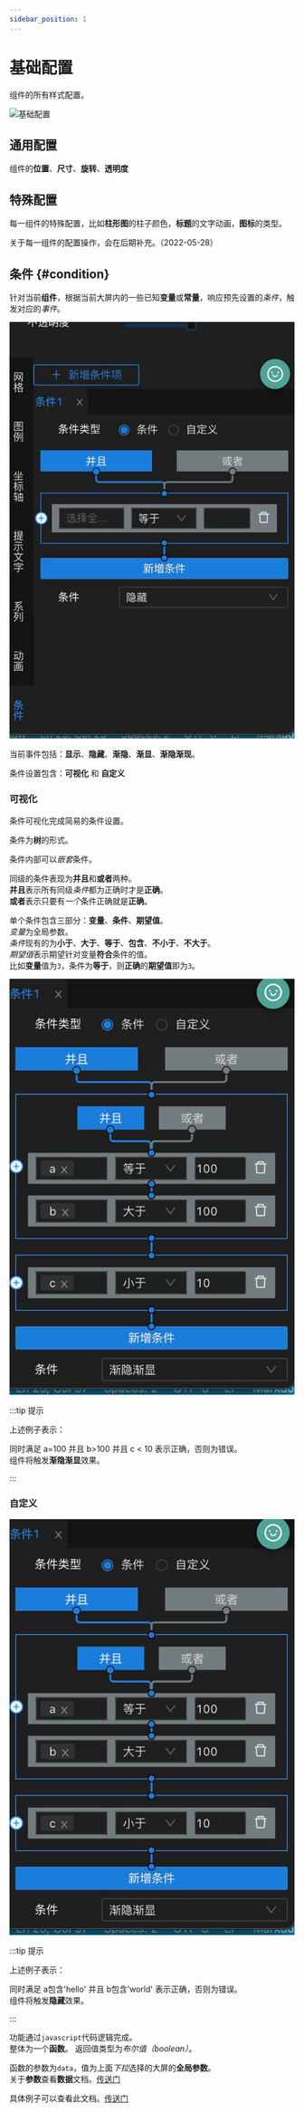```yaml
---
sidebar_position: 1
---
```


# 基础配置  

  组件的所有样式配置。  

![基础配置](/img/docs/设计器/画布/配置/组件配置/基础/base-config-intro.png)   

## 通用配置  

  组件的**位置**、**尺寸**、**旋转**、**透明度**  

## 特殊配置  

  每一组件的特殊配置，比如**柱形图**的柱子颜色，**标题**的文字动画，**图标**的类型。  

  关于每一组件的配置操作，会在后期补充。（2022-05-28）  

## 条件 {#condition}   

  针对当前**组件**，根据当前大屏内的一些已知**变量**或**常量**，响应预先设置的*条件*，触发对应的*事件*。  

  ![条件](/img/docs/设计器/画布/配置/组件配置/基础/condition-intro.png)   

  当前事件包括：**显示**、**隐藏**、**渐隐**、**渐显**、**渐隐渐现**。  

  条件设置包含：**可视化** 和 **自定义**  

### 可视化   

  条件可视化完成简易的条件设置。  

  条件为**树**的形式。  

  条件内部可以*嵌套*条件。  

  同级的条件表现为**并且**和**或者**两种。   
  **并且**表示所有同级*条件*都为正确时才是**正确**。  
  **或者**表示只要有*一个*条件正确就是**正确**。    

  单个条件包含三部分：**变量**、**条件**、**期望值**。  
  *变量*为全局参数。  
  *条件*现有的为**小于**、**大于**、**等于**、**包含**、**不小于**、**不大于**。  
  *期望值*表示期望针对变量**符合**条件的值。  
  比如**变量**值为`3`，条件为**等于**，则**正确**的**期望值**即为`3`。  

  ![条件例子](/img/docs/设计器/画布/配置/组件配置/基础/condition-example.png)     

:::tip 提示

上述例子表示：  

  同时满足 a=100 并且 b>100 并且 c < 10 表示正确，否则为错误。  
  组件将触发**渐隐渐显**效果。  

:::  
### 自定义  

  ![条件例子](/img/docs/设计器/画布/配置/组件配置/基础/condition-example.png)   

:::tip 提示

上述例子表示：  

  同时满足 a包含'hello' 并且 b包含'world' 表示正确，否则为错误。  
  组件将触发**隐藏**效果。  

::: 

  功能通过`javascript`代码逻辑完成。  
  整体为一个**函数**。 
  返回值类型为*布尔值（boolean）*。 

  函数的参数为`data`，值为上面*下拉*选择的大屏的**全局参数**。  
  关于**参数**查看**数据**文档。[传送门](/docs/设计器/配置/组件配置/数据)    

  具体例子可以查看此文档。[传送门](/docs/实例/example-1)    